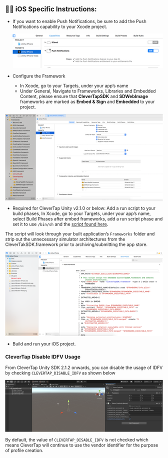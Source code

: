 ## 👩‍💻 iOS Specific Instructions:
- If you want to enable Push Notifications, be sure to add the Push Notifications capability to your Xcode project.  

    ![alt text](/example/images/push_entitle.jpg  "push notifications capability")
    
- Configure the Framework
   - In Xcode, go to your Targets, under your app’s name
   - Under General, Navigate to Frameworks, Libraries and Embedded Content, please ensure that **CleverTapSDK** and **SDWebImage** frameworks are marked as **Embed & Sign** and **Embedded** to your project.
   
 ![alt text](/example/images/ct_xcode12.x_framework.png  "frameworks")

- Required for CleverTap Unity v2.1.0 or below: Add a run script to your build phases, In Xcode, go to your Targets, under your app’s name, select Build Phases after   embed frameworks, add a run script phase and set it to use `/bin/sh` and the [script found here](https://github.com/CleverTap/clevertap-unity-sdk/blob/master/Plugin/CleverTapUnity/iOS/strip.sh).

The script will look through your built application’s `Frameworks` folder and strip out the unnecessary simulator architectures from the CleverTakSDK.framework prior to archiving/submitting the app store.

  ![alt text](/example/images/ct_script_ios.jpg  "run script")
  

- Build and run your iOS project.


### CleverTap Disable IDFV Usage

From CleverTap Unity SDK 2.1.2 onwards, you can disable the usage of IDFV by checking `CLEVERTAP_DISABLE_IDFV` as shown below 

 ![alt text](/docs/ct-ios-idfv.png  "CleverTapDisableIDFV")

By default, the value of `CLEVERTAP_DISABLE_IDFV` is not checked which means CleverTap will continue to use the vendor identifier for the purpose of profile creation.

